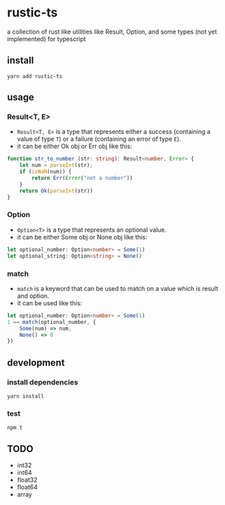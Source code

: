 # rustic-ts

a collection of rust like utilities like Result, Option, and some types (not yet implemented) for typescript

## install

```
yarn add rustic-ts
```

## usage

### Result<T, E>

- `Result<T, E>` is a type that represents either a success (containing a value of type `T`) or a failure (containing an error of type `E`).
- it can be either Ok obj or Err obj like this:

```typescript
function str_to_number (str: string): Result<number, Error> {
    let num = parseInt(str);
    if (isNaN(num)) {
        return Err(Error("not a number"))
    }
    return Ok(parseInt(str))
}
```

### Option<T>

- `Option<T>` is a type that represents an optional value.
- it can be either Some obj or None obj like this:

```typescript
let optional_number: Option<number> = Some(1)
let optional_string: Option<string> = None()
```

### match

- `match` is a keyword that can be used to match on a value which is result and option.
- it can be used like this:

```typescript
let optional_number: Option<number> = Some(1)
1 == match(optional_number, {
    Some(num) => num,
    None() => 0
})
```

## development

### install dependencies

```
yarn install
```

### test 

```
npm t
```

## TODO

- int32
- int64
- float32
- float64
- array